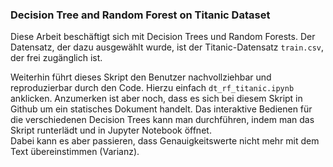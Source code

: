 ### Decision Tree and Random Forest on Titanic Dataset

Diese Arbeit beschäftigt sich mit Decision Trees und Random Forests. 
Der Datensatz, der dazu ausgewählt wurde, ist der Titanic-Datensatz `train.csv`,
der frei zugänglich ist.

Weiterhin führt dieses Skript den Benutzer nachvollziehbar und 
reproduzierbar durch den Code. Hierzu einfach `dt_rf_titanic.ipynb` anklicken.
Anzumerken ist aber noch, dass es sich bei diesem Skript in Github um ein 
statisches Dokument handelt. Das interaktive Bedienen für die verschiedenen 
Decision Trees kann man durchführen, indem man das Skript runterlädt und in 
Jupyter Notebook öffnet.  
Dabei kann es aber passieren, dass Genauigkeitswerte nicht mehr mit dem Text 
übereinstimmen (Varianz). 



